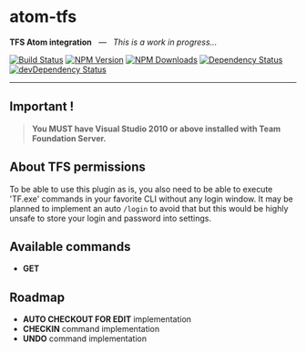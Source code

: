 # atom-tfs
**TFS Atom integration** _&nbsp; ― &nbsp; This is a work in progress..._

[![Build Status](https://travis-ci.org/ivangabriele/atom-tfs.svg?branch=master)](https://travis-ci.org/ivangabriele/atom-tfs)
[![NPM Version](https://img.shields.io/npm/v/atom-tfs.svg?style=flat)](https://www.npmjs.org/package/atom-tfs)
[![NPM Downloads](https://img.shields.io/npm/dm/atom-tfs.svg?style=flat)](https://www.npmjs.org/package/atom-tfs)
[![Dependency Status](https://david-dm.org/ivangabriele/atom-tfs.svg)](https://david-dm.org/ivangabriele/atom-tfs)
[![devDependency Status](https://david-dm.org/ivangabriele/atom-tfs/dev-status.svg)](https://david-dm.org/ivangabriele/atom-tfs#info=devDependencies)

---

## Important !

> **You MUST have Visual Studio 2010 or above installed with Team Foundation Server.**

## About TFS permissions

To be able to use this plugin as is, you also need to be able to execute 'TF.exe' commands in your favorite CLI without any login window. It may be planned to implement an auto `/login` to avoid that but this would be highly unsafe to store your login and password into settings.

## Available commands

- **GET**

## Roadmap

- **AUTO CHECKOUT FOR EDIT** implementation
- **CHECKIN** command implementation
- **UNDO** command implementation
